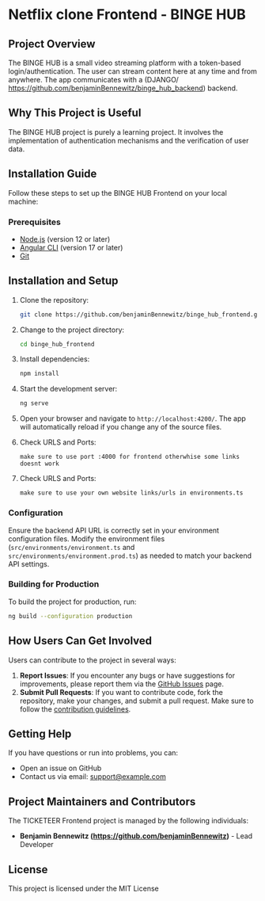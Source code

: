 # Netflix clone Frontend - BINGE HUB

## Project Overview
The BINGE HUB is a small video streaming platform with a token-based login/authentication. The user can stream content here at any time and from anywhere. The app communicates with a (DJANGO/ https://github.com/benjaminBennewitz/binge_hub_backend) backend.

## Why This Project is Useful
The BINGE HUB project is purely a learning project. It involves the implementation of authentication mechanisms and the verification of user data.

## Installation Guide
Follow these steps to set up the BINGE HUB Frontend on your local machine:

### Prerequisites
- [Node.js](https://nodejs.org/) (version 12 or later)
- [Angular CLI](https://angular.io/cli) (version 17 or later)
- [Git](https://git-scm.com/)

## Installation and Setup

1. Clone the repository:
    ```bash
    git clone https://github.com/benjaminBennewitz/binge_hub_frontend.git
    ```
2. Change to the project directory:
    ```bash
    cd binge_hub_frontend
    ```
3. Install dependencies:
    ```bash
    npm install
    ```
4. Start the development server:
    ```bash
    ng serve
    ```
5. Open your browser and navigate to `http://localhost:4200/`. The app will automatically reload if you change any of the source files.

6. Check URLS and Ports:
    ```right port/url
    make sure to use port :4000 for frontend otherwhise some links doesnt work
    ```
7. Check URLS and Ports:
    ```correct environments
    make sure to use your own website links/urls in environments.ts
    ```

### Configuration
Ensure the backend API URL is correctly set in your environment configuration files. Modify the environment files (`src/environments/environment.ts` and `src/environments/environment.prod.ts`) as needed to match your backend API settings.

### Building for Production
To build the project for production, run:
```bash
ng build --configuration production
```

## How Users Can Get Involved
Users can contribute to the project in several ways:
1. **Report Issues**: If you encounter any bugs or have suggestions for improvements, please report them via the [GitHub Issues](https://github.com/benjaminBennewitz/binge_hub_frontend/issues) page.
2. **Submit Pull Requests**: If you want to contribute code, fork the repository, make your changes, and submit a pull request. Make sure to follow the [contribution guidelines](CONTRIBUTING.md).

## Getting Help
If you have questions or run into problems, you can:
- Open an issue on GitHub
- Contact us via email: support@example.com

## Project Maintainers and Contributors
The TICKETEER Frontend project is managed by the following individuals:
- **Benjamin Bennewitz (https://github.com/benjaminBennewitz)** - Lead Developer


## License

This project is licensed under the MIT License